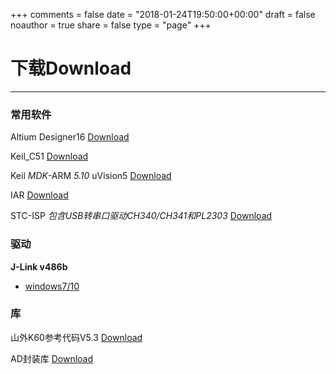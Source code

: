 +++
comments = false
date = "2018-01-24T19:50:00+00:00"
draft = false
noauthor = true
share = false
type = "page"
+++

# 下载Download

---

### 常用软件

Altium Designer16                                                                           [Download](http://witeaa-1252834524.file.myqcloud.com/AD16.7z)

Keil_C51                                                                                           [Download](http://witeaa-1252834524.file.myqcloud.com/Keil_v5.7z)

Keil *MDK*-ARM *5.10* uVision5                                                         [Download](http://witeaa-1252834524.file.myqcloud.com/mdk_510.exe)

IAR                                                                                                    [Download](http://witeaa-1252834524.file.myqcloud.com/IAR%206.6.zip)

STC-ISP  *包含USB转串口驱动CH340/CH341和PL2303*                     [Download](http://www.stcmcudata.com/STCISP/stc-isp-15xx-v6.86I.zip)

### 驱动

**J-Link v486b**

* [windows7/10](http://witeaa-1252834524.file.myqcloud.com/Setup_JLinkARM_V486b.exe)

### 库

山外K60参考代码V5.3									 [Download](http://witeaa-1252834524.file.myqcloud.com/%E5%B1%B1%E5%A4%96K60%E5%8F%82%E8%80%83%E4%BB%A3%E7%A0%81V5.3%EF%BC%88%E6%94%AF%E6%8C%81FX%E3%80%81FN%E5%92%8CDNZ%EF%BC%89.exe)

AD封装库												 [Download](http://witeaa-1252834524.file.myqcloud.com/AD_lib.zip)
